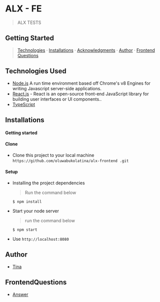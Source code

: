 # ALX - FE

> ALX TESTS

## Getting Started

> [Technologies](#technologies-used) &middot; [Installations](#installations) &middot; [Acknowledgments](#acknowledgments) &middot; [Author](#author) &middot; [Frontend Questions](#FrontendQuestions)

## Technologies Used

- [Node.js](node) A run time environment based off Chrome's v8 Engines for writing Javascript server-side applications.
- [React.js](https://reactjs.com) - React is an open-source front-end JavaScript library for building user interfaces or UI components..
- [TypeScript](https://www.typescriptlang.org/)

## Installations

#### Getting started

#### Clone

- Clone this project to your local machine `https://github.com/oluwabukolatina/alx-frontend .git`

#### Setup

- Installing the project dependencies
  > Run the command below
  ```shell
  $ npm install
  ```
- Start your node server
  > run the command below
  ```shell
  $ npm start
  ```
- Use `http://localhost:8080`

## Author

- [Tina](https://github.com/oluwabukolatina)

## FrontendQuestions

- [Answer](https://www.notion.so/5088f4588f5a454b9a507eb1c55ad0a4?v=13d3a2a637f84cf7bc707c8900c0a9a3)
